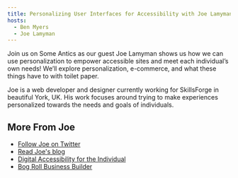 ```yaml
---
title: Personalizing User Interfaces for Accessibility with Joe Lamyman
hosts:
  - Ben Myers
  - Joe Lamyman
---
```


Join us on Some Antics as our guest Joe Lamyman shows us how we can use personalization to empower accessible sites and meet each individual’s own needs! We’ll explore personalization, e-commerce, and what these things have to with toilet paper.

Joe is a web developer and designer currently working for SkillsForge in beautiful York, UK. His work focuses around trying to make experiences personalized towards the needs and goals of individuals.

## More From Joe

- [Follow Joe on Twitter](https://twitter.com/JoeLamyman)
- [Read Joe's blog](https://joelamyman.co.uk/blog/)
- [Digital Accessibility for the Individual](https://joelamyman.co.uk/blog/digital-accessibility-for-the-individual/)
- [Bog Roll Business Builder](https://bog-roll-business-builder.netlify.app/)